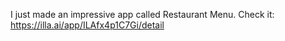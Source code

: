 I just made an impressive app called Restaurant Menu. Check it: https://illa.ai/app/ILAfx4p1C7Gi/detail
